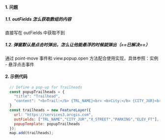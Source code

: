 #### 1. 问题

##### 1.1. outFields 怎么获取数组的内容

直接写在 outFields 中获取不到

##### 1.2. 弹窗默认是点击时弹出，怎么让他能悬浮的时候就弹出（==已解决==）

通过 point-move 事件和 view.popup.open 方法配合使用实现，具体参照：实例 - 悬浮点击事件





#### 2. 示例代码

```js
  // Define a pop-up for Trailheads
  const popupTrailheads = {
    "title": "Trailhead",
    "content": "<b>Trail:</b> {TRL_NAME}<br> <b>City:</b> {CITY_JUR}<br>"
  }
  const trailheads = new FeatureLayer({
    url: "https://services3.arcgis.com",
    outFields: ["TRL_NAME","CITY_JUR","X_STREET","PARKING","ELEV_FT"],
    popupTemplate: popupTrailheads
  });
  map.add(trailheads);
```

